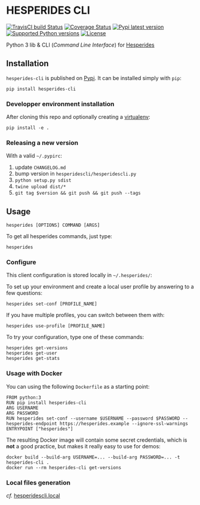 # HESPERIDES CLI

[![TravisCI build Status](https://travis-ci.org/voyages-sncf-technologies/hesperides-cli.svg?branch=master)](https://travis-ci.org/voyages-sncf-technologies/hesperides-cli) [![Coverage Status](https://coveralls.io/repos/github/voyages-sncf-technologies/hesperides-cli/badge.svg?branch=master)](https://coveralls.io/github/voyages-sncf-technologies/hesperides-cli?branch=master) [![Pypi latest version](https://img.shields.io/pypi/v/hesperides-cli.svg)](https://pypi.python.org/pypi/hesperides-cli) [![Supported Python versions](https://img.shields.io/pypi/pyversions/hesperides-cli.svg)](https://pypi.python.org/pypi/hesperides-cli) [![License](https://img.shields.io/pypi/l/hesperides-cli.svg)](https://pypi.python.org/pypi/hesperides-cli)

Python 3 lib & CLI (_Command Line Interface_) for [Hesperides](https://github.com/voyages-sncf-technologies/hesperides)


## Installation

`hesperides-cli` is published on [Pypi](https://pypi.python.org/pypi/hesperides-cli). It can be installed simply with `pip`:

    pip install hesperides-cli

### Developper environment installation
After cloning this repo and optionally creating a [virtualenv](https://github.com/berdario/pew):

    pip install -e .

### Releasing a new version
With a valid `~/.pypirc`:

1. update `CHANGELOG.md`
2. bump version in `hesperidescli/hesperidescli.py`
3. `python setup.py sdist`
4. `twine upload dist/*`
5. `git tag $version && git push && git push --tags`


## Usage

    hesperides [OPTIONS] COMMAND [ARGS]

To get all hesperides commands, just type:

    hesperides

### Configure

This client configuration is stored locally in `~/.hesperides/`:

To set up your environment and create a local user profile by answering to a few questions:

    hesperides set-conf [PROFILE_NAME]
    
If you have multiple profiles, you can switch between them with:

    hesperides use-profile [PROFILE_NAME]

To try your configuration, type one of these commands:

    hesperides get-versions
    hesperides get-user
    hesperides get-stats

### Usage with Docker

You can using the following `Dockerfile` as a starting point:

    FROM python:3
    RUN pip install hesperides-cli
    ARG USERNAME
    ARG PASSWORD
    RUN hesperides set-conf --username $USERNAME --password $PASSWORD --hesperides-endpoint https://hesperides.example --ignore-ssl-warnings
    ENTRYPOINT ["hesperides"]

The resulting Docker image will contain some secret credentials, which is **not** a good practice,
but makes it really easy to use for demos:

    docker build --build-arg USERNAME=... --build-arg PASSWORD=... -t hesperides-cli .
    docker run --rm hesperides-cli get-versions

### Local files generation

_cf._ [hesperidescli.local](hesperidescli/local)
